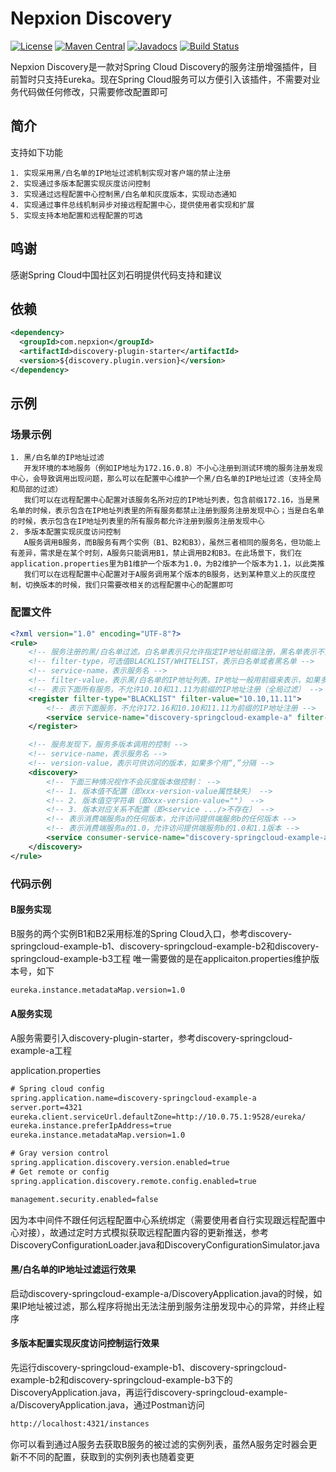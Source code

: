 # Nepxion Discovery
[![License](https://img.shields.io/badge/License-Apache%202.0-blue.svg?label=license)](https://github.com/Nepxion/Discovery/blob/master/LICENSE)
[![Maven Central](https://img.shields.io/maven-central/v/com.nepxion/discovery.svg?label=maven%20central)](http://search.maven.org/#search%7Cga%7C1%7Cg%3A%22com.nepxion%22%20AND%20discovery)
[![Javadocs](http://www.javadoc.io/badge/com.nepxion/discovery-plugin.svg)](http://www.javadoc.io/doc/com.nepxion/discovery-plugin)
[![Build Status](https://travis-ci.org/Nepxion/Discovery.svg?branch=master)](https://travis-ci.org/Nepxion/Discovery)

Nepxion Discovery是一款对Spring Cloud Discovery的服务注册增强插件，目前暂时只支持Eureka。现在Spring Cloud服务可以方便引入该插件，不需要对业务代码做任何修改，只需要修改配置即可

## 简介
支持如下功能

    1. 实现采用黑/白名单的IP地址过滤机制实现对客户端的禁止注册
    2. 实现通过多版本配置实现灰度访问控制
    3. 实现通过远程配置中心控制黑/白名单和灰度版本，实现动态通知
    4. 实现通过事件总线机制异步对接远程配置中心，提供使用者实现和扩展
    5. 实现支持本地配置和远程配置的可选

## 鸣谢
感谢Spring Cloud中国社区刘石明提供代码支持和建议

## 依赖
```xml
<dependency>
  <groupId>com.nepxion</groupId>
  <artifactId>discovery-plugin-starter</artifactId>
  <version>${discovery.plugin.version}</version>
</dependency>
```

## 示例
### 场景示例

    1. 黑/白名单的IP地址过滤
       开发环境的本地服务（例如IP地址为172.16.0.8）不小心注册到测试环境的服务注册发现中心，会导致调用出现问题，那么可以在配置中心维护一个黑/白名单的IP地址过滤（支持全局和局部的过滤）
       我们可以在远程配置中心配置对该服务名所对应的IP地址列表，包含前缀172.16，当是黑名单的时候，表示包含在IP地址列表里的所有服务都禁止注册到服务注册发现中心；当是白名单的时候，表示包含在IP地址列表里的所有服务都允许注册到服务注册发现中心
    2. 多版本配置实现灰度访问控制
       A服务调用B服务，而B服务有两个实例（B1、B2和B3），虽然三者相同的服务名，但功能上有差异，需求是在某个时刻，A服务只能调用B1，禁止调用B2和B3。在此场景下，我们在application.properties里为B1维护一个版本为1.0，为B2维护一个版本为1.1，以此类推
       我们可以在远程配置中心配置对于A服务调用某个版本的B服务，达到某种意义上的灰度控制，切换版本的时候，我们只需要改相关的远程配置中心的配置即可

### 配置文件
```xml
<?xml version="1.0" encoding="UTF-8"?>
<rule>
    <!-- 服务注册的黑/白名单过滤。白名单表示只允许指定IP地址前缀注册，黑名单表示不允许指定IP地址前缀注册。每个服务只能同时开启要么白名单，要么黑名单 -->
    <!-- filter-type，可选值BLACKLIST/WHITELIST，表示白名单或者黑名单 -->
    <!-- service-name，表示服务名 -->
    <!-- filter-value，表示黑/白名单的IP地址列表。IP地址一般用前缀来表示，如果多个用“,”分隔 -->
    <!-- 表示下面所有服务，不允许10.10和11.11为前缀的IP地址注册（全局过滤） -->
    <register filter-type="BLACKLIST" filter-value="10.10,11.11">
        <!-- 表示下面服务，不允许172.16和10.10和11.11为前缀的IP地址注册 -->
        <service service-name="discovery-springcloud-example-a" filter-value="172.16"/>
    </register>

    <!-- 服务发现下，服务多版本调用的控制 -->
    <!-- service-name，表示服务名 -->
    <!-- version-value，表示可供访问的版本，如果多个用“,”分隔 -->
    <discovery>
        <!-- 下面三种情况视作不会灰度版本做控制： -->
        <!-- 1. 版本值不配置（即xxx-version-value属性缺失） -->
        <!-- 2. 版本值空字符串（即xxx-version-value=""） -->
        <!-- 3. 版本对应关系不配置（即<service .../>不存在） -->
        <!-- 表示消费端服务a的任何版本，允许访问提供端服务b的任何版本 -->
        <!-- 表示消费端服务a的1.0，允许访问提供端服务b的1.0和1.1版本 -->
        <service consumer-service-name="discovery-springcloud-example-a" provider-service-name="discovery-springcloud-example-b" consumer-version-value="1.0" provider-version-value="1.0,1.1"/>
    </discovery>
</rule>
```

### 代码示例
#### B服务实现
B服务的两个实例B1和B2采用标准的Spring Cloud入口，参考discovery-springcloud-example-b1、discovery-springcloud-example-b2和discovery-springcloud-example-b3工程
唯一需要做的是在applicaiton.properties维护版本号，如下
```xml
eureka.instance.metadataMap.version=1.0
```

#### A服务实现
A服务需要引入discovery-plugin-starter，参考discovery-springcloud-example-a工程

application.properties
```xml
# Spring cloud config
spring.application.name=discovery-springcloud-example-a
server.port=4321
eureka.client.serviceUrl.defaultZone=http://10.0.75.1:9528/eureka/
eureka.instance.preferIpAddress=true
eureka.instance.metadataMap.version=1.0

# Gray version control
spring.application.discovery.version.enabled=true
# Get remote or config
spring.application.discovery.remote.config.enabled=true

management.security.enabled=false
```
因为本中间件不跟任何远程配置中心系统绑定（需要使用者自行实现跟远程配置中心对接），故通过定时方式模拟获取远程配置内容的更新推送，参考DiscoveryConfigurationLoader.java和DiscoveryConfigurationSimulator.java

#### 黑/白名单的IP地址过滤运行效果
启动discovery-springcloud-example-a/DiscoveryApplication.java的时候，如果IP地址被过滤，那么程序将抛出无法注册到服务注册发现中心的异常，并终止程序

#### 多版本配置实现灰度访问控制运行效果
先运行discovery-springcloud-example-b1、discovery-springcloud-example-b2和discovery-springcloud-example-b3下的DiscoveryApplication.java，再运行discovery-springcloud-example-a/DiscoveryApplication.java，通过Postman访问
```xml
http://localhost:4321/instances
```
你可以看到通过A服务去获取B服务的被过滤的实例列表，虽然A服务定时器会更新不不同的配置，获取到的实例列表也随着变更
